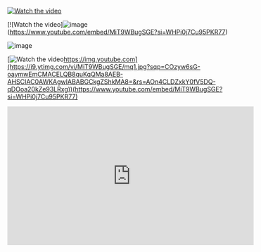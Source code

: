 [![Watch the video](https://i9.ytimg.com/vi/MiT9WBugSGE/mq1.jpg?sqp=COzyw6sG-oaymwEmCMACELQB8quKqQMa8AEB-AHSCIAC0AWKAgwIABABGCkgZShkMA8=&rs=AOn4CLDZxkY0fV5DQ-qDOoa20kZe93LRxg)](https://www.youtube.com/embed/MiT9WBugSGE?si=WHPi0j7Cu95PKR77)

[![Watch the video]![image](https://github.com/pourmalek/CovidLongitudinalResults/assets/30849720/6d5b575c-34f4-409d-9572-cc6b9b15b059)(https://www.youtube.com/embed/MiT9WBugSGE?si=WHPi0j7Cu95PKR77)

![image](https://github.com/pourmalek/CovidLongitudinalResults/assets/30849720/6d5b575c-34f4-409d-9572-cc6b9b15b059)



[![Watch the video]([)https://img.youtube.com](https://i9.ytimg.com/vi/MiT9WBugSGE/mq1.jpg?sqp=COzyw6sG-oaymwEmCMACELQB8quKqQMa8AEB-AHSCIAC0AWKAgwIABABGCkgZShkMA8=&rs=AOn4CLDZxkY0fV5DQ-qDOoa20kZe93LRxg))(https://www.youtube.com/embed/MiT9WBugSGE?si=WHPi0j7Cu95PKR77)

<iframe width="560" height="315" src="https://www.youtube.com/embed/MiT9WBugSGE?si=WHPi0j7Cu95PKR77" title="YouTube video player" frameborder="0" allow="accelerometer; autoplay; clipboard-write; encrypted-media; gyroscope; picture-in-picture; web-share" allowfullscreen></iframe>
